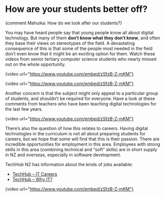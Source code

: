 # How are your students better off?

{comment Mahuika: How do we look after our students?}

You may have heard people say that young people know all about digital technology.
But many of them **don’t know what they don’t know**, and often they base their views on stereotypes of the field.
A devastating consequence of this is that some of the people most needed in the field don’t even know that it might be an exciting option for them.
Watch these videos from senior tertiary computer science students who nearly missed out on the whole opportunity.

{video url="https://www.youtube.com/embed/zSfzB-Z-mKM"}

{video url="https://www.youtube.com/embed/zSfzB-Z-mKM"}

Another concern is that the subject might only appeal to a particular group of students, and shouldn’t be required for everyone.
Have a look at these comments from teachers who have been teaching digital technologies for the last few years.

{video url="https://www.youtube.com/embed/zSfzB-Z-mKM"}

There’s also the question of how this relates to careers.
Having digital technologies in the curriculum is not all about preparing students for careers, but we hope that some will find that this is their passion.
There are incredible opportunities for employment in this area.
Employees with strong skills in this area (combining technical and “soft” skills) are in short supply in NZ and overseas, especially in software development.

TechHub NZ has information about the kinds of jobs available:

- [TechHub – IT Careers](https://techhub.nz/IT-Careers)
- [TechHub – Why IT?](https://techhub.nz/Why-IT)

{video url="https://www.youtube.com/embed/zSfzB-Z-mKM"}
